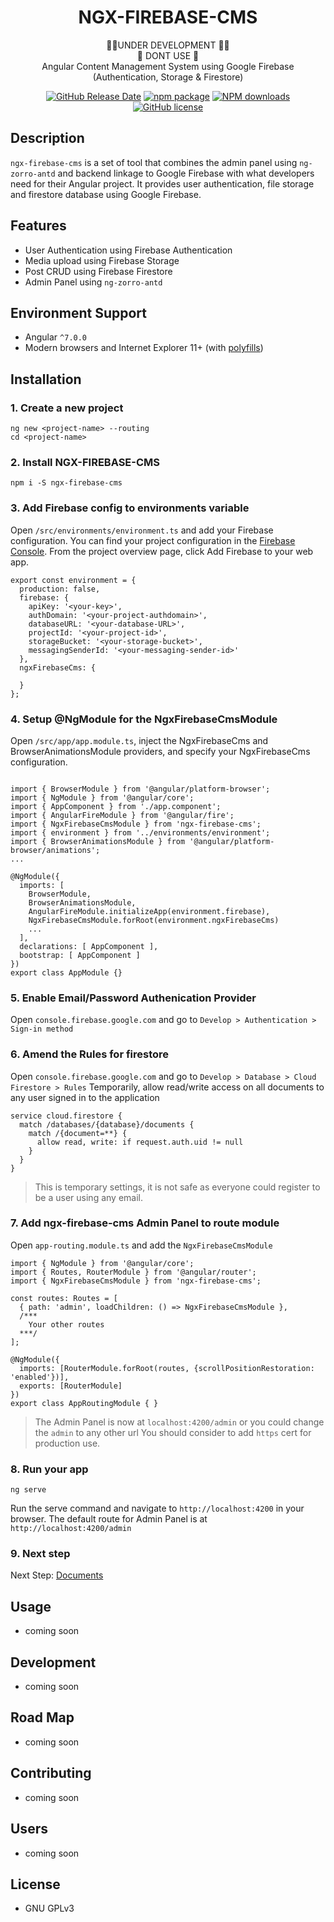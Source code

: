 <h1 align="center">
NGX-FIREBASE-CMS
</h1>

<div align="center">
🛑🛑UNDER DEVELOPMENT 🛑🛑
</div>

<div align="center">
🛑 DONT USE 🛑
</div>

<div align="center">
Angular Content Management System using Google Firebase (Authentication, Storage &amp; Firestore)

[![GitHub Release Date](https://img.shields.io/github/release-date/AppQuick/ngx-firebase-cms.svg?style=flat-square)](https://github.com/AppQuick/ngx-firebase-cms/releases)
[![npm package](https://img.shields.io/npm/v/ngx-firebase-cms.svg?style=flat-square)](https://www.npmjs.org/package/ngx-firebase-cms)
[![NPM downloads](http://img.shields.io/npm/dm/ngx-firebase-cms.svg?style=flat-square)](https://npmjs.org/package/ngx-firebase-cms)
[![GitHub license](https://img.shields.io/npm/l/ngx-firebase-cms.svg?style=flat-square)](https://github.com/AppQuick/ngx-firebase-cms/blob/master/LICENSE)

</div>

## Description
`ngx-firebase-cms` is a set of tool that combines the admin panel using `ng-zorro-antd` and backend linkage to Google Firebase with what developers need for their Angular project. It provides user authentication, file storage and firestore database using Google Firebase.

## Features
- User Authentication using Firebase Authentication
- Media upload using Firebase Storage
- Post CRUD using Firebase Firestore
- Admin Panel using `ng-zorro-antd`

## Environment Support
- Angular `^7.0.0`
- Modern browsers and Internet Explorer 11+ (with [polyfills](https://angular.io/guide/browser-support))

## Installation
### 1. Create a new project
```
ng new <project-name> --routing
cd <project-name>
```

### 2. Install NGX-FIREBASE-CMS
```
npm i -S ngx-firebase-cms
```

### 3. Add Firebase config to environments variable
Open `/src/environments/environment.ts` and add your Firebase configuration. You can find your project configuration in the [Firebase Console](https://console.firebase.google.com/). From the project overview page, click Add Firebase to your web app.
```
export const environment = {
  production: false,
  firebase: {
    apiKey: '<your-key>',
    authDomain: '<your-project-authdomain>',
    databaseURL: '<your-database-URL>',
    projectId: '<your-project-id>',
    storageBucket: '<your-storage-bucket>',
    messagingSenderId: '<your-messaging-sender-id>'
  },
  ngxFirebaseCms: {
    
  }
};
```
### 4. Setup @NgModule for the NgxFirebaseCmsModule
Open `/src/app/app.module.ts`, inject the NgxFirebaseCms and BrowserAnimationsModule providers, and specify your NgxFirebaseCms configuration.
```

import { BrowserModule } from '@angular/platform-browser';
import { NgModule } from '@angular/core';
import { AppComponent } from './app.component';
import { AngularFireModule } from '@angular/fire';
import { NgxFirebaseCmsModule } from 'ngx-firebase-cms';
import { environment } from '../environments/environment';
import { BrowserAnimationsModule } from '@angular/platform-browser/animations';
...

@NgModule({
  imports: [
    BrowserModule,
    BrowserAnimationsModule,
    AngularFireModule.initializeApp(environment.firebase),
    NgxFirebaseCmsModule.forRoot(environment.ngxFirebaseCms)
    ...
  ],
  declarations: [ AppComponent ],
  bootstrap: [ AppComponent ]
})
export class AppModule {}
```

### 5. Enable Email/Password Authenication Provider
Open `console.firebase.google.com` and go to `Develop > Authentication > Sign-in method`

### 6. Amend the Rules for firestore
Open `console.firebase.google.com` and go to `Develop > Database > Cloud Firestore > Rules`
Temporarily, allow read/write access on all documents to any user signed in to the application
```
service cloud.firestore {
  match /databases/{database}/documents {
    match /{document=**} {
      allow read, write: if request.auth.uid != null
    }
  }
}
```
> This is temporary settings, it is not safe as everyone could register to be a user using any email.

### 7. Add ngx-firebase-cms Admin Panel to route module
Open `app-routing.module.ts` and add the `NgxFirebaseCmsModule`

```
import { NgModule } from '@angular/core';
import { Routes, RouterModule } from '@angular/router';
import { NgxFirebaseCmsModule } from 'ngx-firebase-cms';

const routes: Routes = [
  { path: 'admin', loadChildren: () => NgxFirebaseCmsModule },
  /***
    Your other routes
  ***/
];

@NgModule({
  imports: [RouterModule.forRoot(routes, {scrollPositionRestoration: 'enabled'})],
  exports: [RouterModule]
})
export class AppRoutingModule { }

```
> The Admin Panel is now at `localhost:4200/admin` or you could change the `admin` to any other url
> You should consider to add `https` cert for production use.

### 8. Run your app
```
ng serve
```
Run the serve command and navigate to `http://localhost:4200` in your browser.
The default route for Admin Panel is at `http://localhost:4200/admin`

### 9. Next step
Next Step: [Documents](#)

## Usage
- coming soon

## Development
- coming soon

## Road Map
- coming soon

## Contributing
- coming soon

## Users
- coming soon

## License
- GNU GPLv3
